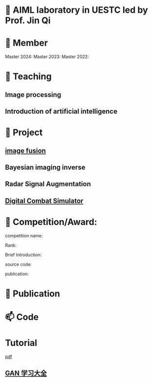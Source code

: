 # 👋 AIML laboratory in UESTC led by Prof. Jin Qi
# 👀 Member

Master 2024:
Master 2023:
Master 2022:

# 🌱 Teaching
## Image processing
## Introduction of artificial intelligence 

# 🌱 Project
## [image fusion](https://github.com/jinqijinqi/jinqijinqi/blob/main/ImageFusion.md)
## Bayesian imaging inverse
## Radar Signal Augmentation
## [Digital Combat Simulator](https://github.com/jinqijinqi/jinqijinqi/blob/main/DCS.md)

# 🌱 Competition/Award:

competition name:

Rank:

Brief Introduction:

source code:

publication:

# 💞️ Publication
# 📫 Code
# Tutorial
<a href="https://github.com/jinqijinqi/jinqijinqi/blob/main/README.md" target="_blank">pdf</a>
## [GAN 学习大全](https://github.com/eriklindernoren/PyTorch-GAN?tab=readme-ov-file#semi-supervised-gan)

<!---
jinqijinqi/jinqijinqi is a ✨ special ✨ repository because its `README.md` (this file) appears on your GitHub profile.
You can click the Preview link to take a look at your changes.
--->
